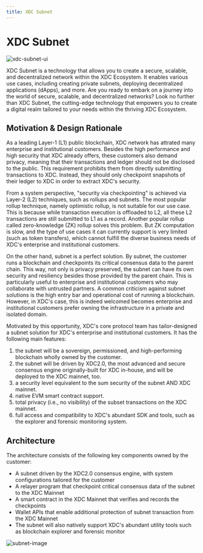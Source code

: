 ```yaml
---
title: XDC Subnet 
---
```


# XDC Subnet 

![xdc-subnet-ui](./img/xdc-subnet-ui.png)

XDC Subnet is a technology that allows you to create a secure, scalable, and decentralized network within the XDC Ecosystem. It enables various use cases, including creating private subnets, deploying decentralized applications (dApps), and more.
Are you ready to embark on a journey into the world of secure, scalable, and decentralized networks? Look no further than XDC Subnet, the cutting-edge technology that empowers you to create a digital realm tailored to your needs within the thriving XDC Ecosystem.


## Motivation & Design Rationale

As a leading Layer-1 (L1) public blockchain, XDC network has attrated many enterprise and institutional customers. Besides the high performance and high security that XDC already offers, these customers also demand privacy, meaning that their transactions and ledger should not be disclosed to the public. This requirement prohibits them from directly submitting transactions to XDC. Instead, they should only checkpoint snapshots of their ledger to XDC in order to extract XDC's security.

From a system perspective, "security via checkpointing" is achieved via Layer-2 (L2) techniques, such as rollups and subnets. The most popular rollup technique, namely optimistic rollup, is not suitable for our use case. This is because while transaction execution is offloaded to L2, all these L2 transactions are still submitted to L1 as a record. Another popular rollup called zero-knowledge (ZK) rollup solves this problem. But ZK computation is slow, and the type of use cases it can currently support is very limited (such as token transfers), which cannot fulfill the diverse business needs of XDC's enterprise and institutional customers.

On the other hand, subnet is a perfect solution. By subnet, the customer runs a blockchain and checkpoints its critical consensus data to the parent chain. This way, not only is privacy preserved, the subnet can have its own security and resiliency besides those provided by the parent chain. This is particularly useful to enterprise and institutional customers who may collaborate with untrusted partners. A common criticism against subnet solutions is the high entry bar and operational cost of running a blockchain. However, in XDC's case, this is indeed welcomed becomes enterprise and institutional customers prefer owning the infrastructure in a private and isolated domain.


Motivated by this opportunity, XDC's core protocol team has tailor-designed a subnet solution for XDC's enterprise and institutional customers. It has the following main features:
1.	the subnet will be a sovereign, permissioned, and high-performing blockchain wholly owned by the customer.
2.	the subnet will be driven by XDC2.0, the most advanced and secure consensus engine originally-built for XDC in-house, and will be deployed to the XDC mainnet, too.
3.	a security level equivalent to the sum security of the subnet AND XDC mainnet.
4.	native EVM smart contract support.
5.	total privacy (i.e., no visibility) of the subset transactions on the XDC mainnet.
6.	full access and compatibility to XDC's abundant SDK and tools, such as the explorer and forensic monitoring system.

## Architecture
The architecture consists of the following key components owned by the customer:

- A subnet driven by the XDC2.0 consensus engine, with system configurations tailored for the customer
- A relayer program that checkpoint critical consensus data of the subnet to the XDC Mainnet
- A smart contract in the XDC Mainnet that verifies and records the checkpoints
- Wallet APIs that enable additional protection of subnet transaction from the XDC Mainnet
- The subnet will also natively support XDC's abundant utility tools such as blockchain explorer and forensic monitor

![subnet-image](./img/xdc-subnet-architecture.svg)

